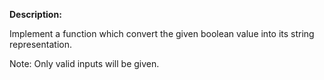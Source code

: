 **Description:**

Implement a function which convert the given boolean value into its string representation.

Note: Only valid inputs will be given.
